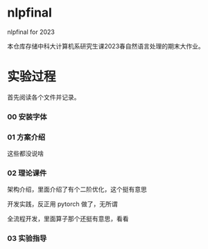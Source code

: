 # nlpfinal

nlpfinal for 2023

本仓库存储中科大计算机系研究生课2023春自然语言处理的期末大作业。

# 实验过程

首先阅读各个文件并记录。

### 00 安装字体

### 01 方案介绍

这些都没说啥

### 02 理论课件

架构介绍，里面介绍了有个二阶优化，这个挺有意思

开发实践，反正用 pytorch 做了，无所谓

全流程开发，里面算子那个还挺有意思，看看

### 03 实验指导
